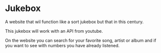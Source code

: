 # Jukebox
A website that wil function like a sort jukebox but that in this century.

This jukebox will work with an API from youtube.

On the website you can search for your favorite song, artist or album and if you want to see with numbers
you have already listened.
